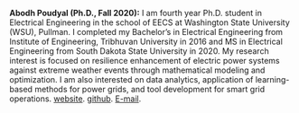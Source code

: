 **Abodh Poudyal (Ph.D., Fall 2020):** I am fourth year Ph.D. student in Electrical Engineering in the school of EECS at Washington State University (WSU), Pullman. I completed my Bachelor’s in Electrical Engineering from Institute of Engineering, Tribhuvan University in 2016 and MS in Electrical Engineering from South Dakota State University in 2020. My research interest is focused on resilience enhancement of electric power systems against extreme weather events through mathematical modeling and optimization. I am also interested on data analytics, application of learning-based methods for power grids, and tool development for smart grid operations. [website](https://abodh.github.io/). 
[github](https://github.com/abodh). [E-mail](mailto:abodh.poudyal@wsu.edu).
